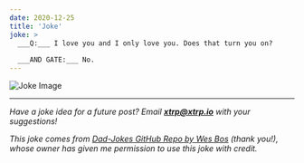 ```yaml
---
date: 2020-12-25
title: 'Joke'
joke: >
  ___Q:___ I love you and I only love you. Does that turn you on?
  
  ___AND GATE:___ No.
---
```


![Joke Image](https://private.xtrp.io/projects/DailyDeveloperJokes/public_image_server/images/5e12593f93b65.png)

---
*Have a joke idea for a future post? Email **[xtrp@xtrp.io](mailto:xtrp@xtrp.io)** with your suggestions!*

*This joke comes from [Dad-Jokes GitHub Repo by Wes Bos](https://github.com/wesbos/dad-jokes) (thank you!), whose owner has given me permission to use this joke with credit.*

<!-- 
Joke text:
**Q:** I love you and I only love you. Does that turn you on?

**AND GATE:** No.
 -->

